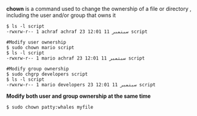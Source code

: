 **chown** is a command used to change the ownership of a file or directory , including the user and/or group that owns it 

```
$ ls -l script
-rwxrw-r-- 1 achraf achraf 23 سبتمبر 11 12:01 script

#Modify user ownership
$ sudo chown mario script
$ ls -l script
-rwxrw-r-- 1 mario achraf 23 سبتمبر 11 12:01 script

#Modify group ownership
$ sudo chgrp developers script
$ ls -l script
-rwxrw-r-- 1 mario developers 23 سبتمبر 11 12:01 script
```

**Modify both user and group ownership at the same time**
```
$ sudo chown patty:whales myfile
```
